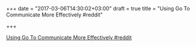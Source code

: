 +++
date = "2017-03-06T14:30:02+03:00"
draft = true
title = "Using Go To Communicate More Effectively  #reddit"

+++

<p><a href="https://t.co/KPdvpPqNLS">Using Go To Communicate More Effectively  #reddit</a></p>
